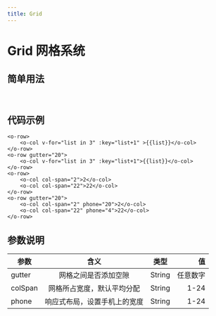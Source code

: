 ```yaml
---
title: Grid
---
```

# Grid 网格系统
## 简单用法
</br>

<ClientOnly>
  <Ogrid/>
</ClientOnly>

## 代码示例
```
<o-row>
    <o-col v-for="list in 3" :key="list+1" >{{list}}</o-col>
</o-row>
<o-row gutter="20">
    <o-col v-for="list in 3" :key="list+1">{{list}}</o-col>
</o-row>
<o-row>
    <o-col col-span="2">2</o-col>
    <o-col col-span="22">22</o-col>
</o-row>
<o-row gutter="20">
    <o-col col-span="2" phone="20">2</o-col>
    <o-col col-span="22" phone="4">22</o-col>
</o-row>
```
## 参数说明

| 参数           | 含义          | 类型                | 值                    |
| ------------- |:-------------:|:-------------------:|---------------:       |
| gutter      | 网格之间是否添加空隙           | String     |任意数字 |
|  colSpan | 网格所占宽度，默认平均分配  | String    |1-24           |
| phone       | 响应式布局，设置手机上的宽度   |  String | 1-24|